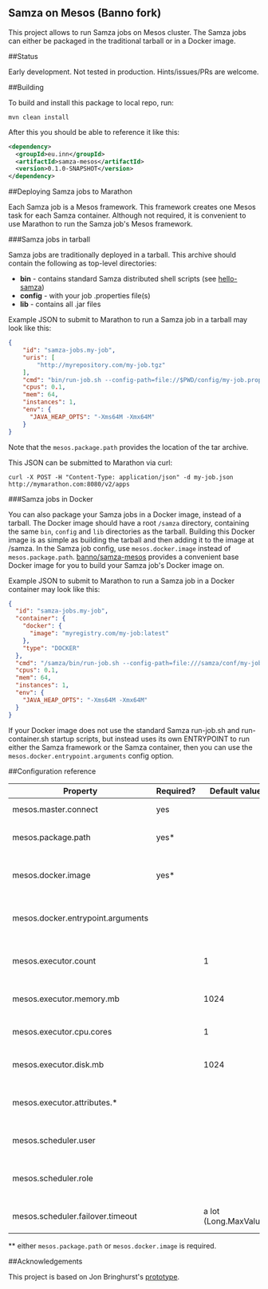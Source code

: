 Samza on Mesos (Banno fork)
--------------

This project allows to run Samza jobs on Mesos cluster. The Samza jobs can either be packaged in the traditional tarball or in a Docker image.

##Status

Early development. Not tested in production. Hints/issues/PRs are welcome.

##Building

To build and install this package to local repo, run:

    mvn clean install

After this you should be able to reference it like this:

```xml
<dependency>
  <groupId>eu.inn</groupId>
  <artifactId>samza-mesos</artifactId>
  <version>0.1.0-SNAPSHOT</version>
</dependency>
```

##Deploying Samza jobs to Marathon

Each Samza job is a Mesos framework. This framework creates one Mesos task for each Samza container. Although not required, it is convenient to use Marathon to run the Samza job's Mesos framework.

###Samza jobs in tarball

Samza jobs are traditionally deployed in a tarball. This archive should contain the following as top-level directories:

- **bin** - contains standard Samza distributed shell scripts (see [hello-samza](https://github.com/apache/incubator-samza-hello-samza))
- **config** - with your job .properties file(s)
- **lib** - contains all .jar files

Example JSON to submit to Marathon to run a Samza job in a tarball may look like this:

```json
{
    "id": "samza-jobs.my-job", 
    "uris": [
        "http://myrepository.com/my-job.tgz"
    ],
    "cmd": "bin/run-job.sh --config-path=file://$PWD/config/my-job.properties --config=job.factory.class=eu.inn.samza.mesos.MesosJobFactory --config=mesos.master.connect=zk://myzookeeper.com:2181/mesos --config=mesos.package.path=http://myrepository.com/my-job.tgz --config=mesos.executor.count=1",
    "cpus": 0.1,
    "mem": 64,
    "instances": 1,
    "env": {
      "JAVA_HEAP_OPTS": "-Xms64M -Xmx64M"
    }
}
```

Note that the `mesos.package.path` provides the location of the tar archive.

This JSON can be submitted to Marathon via curl:

```shell
curl -X POST -H "Content-Type: application/json" -d my-job.json http://mymarathon.com:8080/v2/apps
```

###Samza jobs in Docker

You can also package your Samza jobs in a Docker image, instead of a tarball. The Docker image should have a root `/samza` directory, containing the same `bin`, `config` and `lib` directories as the tarball. Building this Docker image is as simple as building the tarball and then adding it to the image at /samza. In the Samza job config, use `mesos.docker.image` instead of `mesos.package.path`. [banno/samza-mesos](https://registry.hub.docker.com/u/banno/samza-mesos/) provides a convenient base Docker image for you to build your Samza job's Docker image on.

Example JSON to submit to Marathon to run a Samza job in a Docker container may look like this:

```json
{
  "id": "samza-jobs.my-job",
  "container": {
    "docker": {
      "image": "myregistry.com/my-job:latest"
    },
    "type": "DOCKER"
  },
  "cmd": "/samza/bin/run-job.sh --config-path=file:///samza/conf/my-job.properties --config=job.factory.class=eu.inn.samza.mesos.MesosJobFactory --config=mesos.master.connect=zk://myzookeeper.com:2181/mesos --config=mesos.docker.image=myregistry.com/my-job:latest --config=mesos.executor.count=1",
  "cpus": 0.1,
  "mem": 64,
  "instances": 1,
  "env": {
    "JAVA_HEAP_OPTS": "-Xms64M -Xmx64M"
  }
}
```

If your Docker image does not use the standard Samza run-job.sh and run-container.sh startup scripts, but instead uses its own ENTRYPOINT to run either the Samza framework or the Samza container, then you can use the `mesos.docker.entrypoint.arguments` config option.

##Configuration reference

| Property                           | Required? | Default value             | Description                               |
|------------------------------------|-----------|---------------------------|-------------------------------------------|
| mesos.master.connect               | yes       |                           | Mesos master URL                          |
| mesos.package.path                 | yes*      |                           | Job package URI (file, http, hdfs)        |
| mesos.docker.image                 | yes*      |                           | Docker image (registry/my-jobs:latest)    |
| mesos.docker.entrypoint.arguments  |           |                           | Arguments for Docker image ENTRYPOINT     |
| mesos.executor.count               |           | 1                         | Number of Samza containers to run job in  |
| mesos.executor.memory.mb           |           | 1024                      | Mesos task memory constraint              |
| mesos.executor.cpu.cores           |           | 1                         | Mesos task CPU cores constraint           |
| mesos.executor.disk.mb             |           | 1024                      | Mesos task disk constraint                |
| mesos.executor.attributes.*        |           |                           | Slave attributes reqs (regex expressions) |
| mesos.scheduler.user               |           |                           | System user for starting executors        |
| mesos.scheduler.role               |           |                           | Mesos role to use for this scheduler      |
| mesos.scheduler.failover.timeout   |           | a lot (Long.MaxValue)     | Framework failover timeout                |

** either `mesos.package.path` or `mesos.docker.image` is required.

##Acknowledgements

This project is based on Jon Bringhurst's [prototype](https://github.com/fintler/samza/tree/SAMZA-375/samza-mesos).
